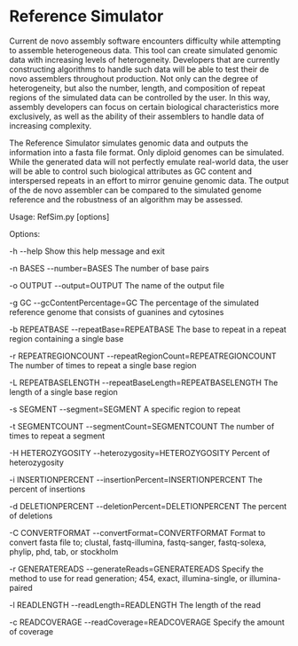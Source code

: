 Reference Simulator
=====

Current de novo assembly software encounters difficulty while attempting to assemble heterogeneous data. This tool can create simulated genomic data with increasing levels of heterogeneity. Developers that are currently constructing algorithms to handle such data will be able to test their de novo assemblers throughout production. Not only can the degree of heterogeneity, but also the number, length, and composition of repeat regions of the simulated data can be controlled by the user. In this way, assembly developers can focus on certain biological characteristics more exclusively, as well as the ability of their assemblers to handle data of increasing complexity.
 
The Reference Simulator simulates genomic data and outputs the information into a fasta file format. Only diploid genomes can be simulated. While the generated data will not perfectly emulate real-world data, the user will be able to control such biological attributes as GC content and interspersed repeats in an effort to mirror genuine genomic data. The output of the de novo assembler can be compared to the simulated genome reference and the robustness of an algorithm may be assessed.

Usage: RefSim.py [options]

Options:
  
  -h                 	--help
						Show this help message and exit
 
  -n BASES           	--number=BASES
                        The number of base pairs
  
  -o OUTPUT          	--output=OUTPUT
                        The name of the output file
  
  -g GC              	--gcContentPercentage=GC
                        The percentage of the simulated reference genome that consists of guanines and cytosines

  -b REPEATBASE      	--repeatBase=REPEATBASE
                        The base to repeat in a repeat region containing a single base
  
  -r REPEATREGIONCOUNT  --repeatRegionCount=REPEATREGIONCOUNT
                        The number of times to repeat a single base region
  
  -L REPEATBASELENGTH 	--repeatBaseLength=REPEATBASELENGTH
                        The length of a single base region
  
  -s SEGMENT         	--segment=SEGMENT
                        A specific region to repeat
  
  -t SEGMENTCOUNT    	--segmentCount=SEGMENTCOUNT
                        The number of times to repeat a segment
  
  -H HETEROZYGOSITY  	--heterozygosity=HETEROZYGOSITY
                        Percent of heterozygosity
  
  -i INSERTIONPERCENT	--insertionPercent=INSERTIONPERCENT
                        The percent of insertions
  
  -d DELETIONPERCENT 	--deletionPercent=DELETIONPERCENT
                        The percent of deletions

  -C CONVERTFORMAT      --convertFormat=CONVERTFORMAT
	        			Format to convert fasta file to; clustal, fastq-illumina, fastq-sanger, fastq-solexa, phylip, phd, tab, or stockholm
						
  -r GENERATEREADS		--generateReads=GENERATEREADS
						Specify the method to use for read generation; 454, exact, illumina-single, or illumina-paired
						
  -l READLENGTH			--readLength=READLENGTH
						The length of the read
						
  -c READCOVERAGE		--readCoverage=READCOVERAGE
						Specify the amount of coverage
